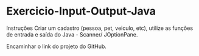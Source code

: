 # Exercicio-Input-Output-Java
Instruções
Criar um cadastro (pessoa, pet, veiculo, etc), utilize as funções de entrada e saída do Java - Scanner/ JOptionPane.

Encaminhar o link do projeto do GitHub.
